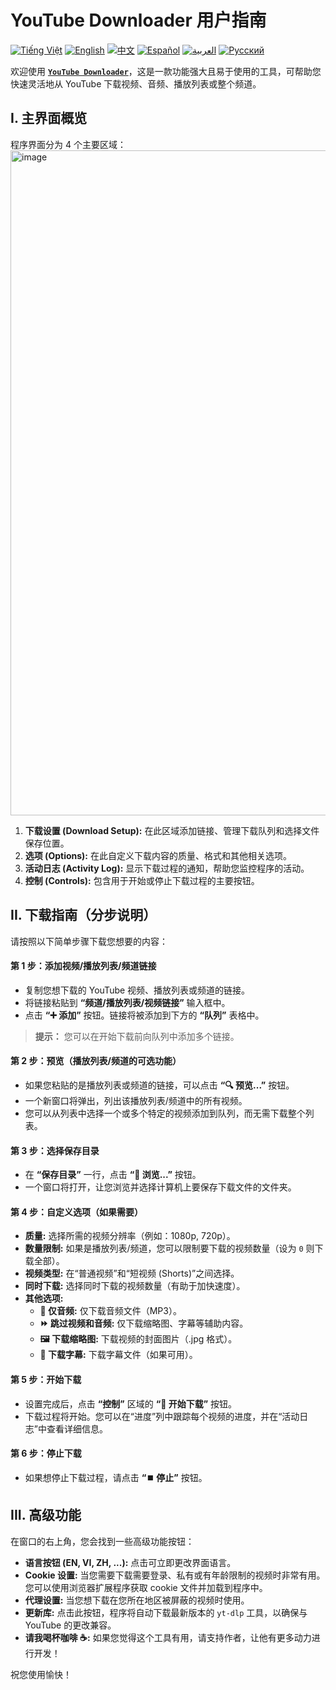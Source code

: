 # YouTube Downloader 用户指南
[![Tiếng Việt](https://img.shields.io/badge/Tiếng%20Việt-green)](README_vi.md) [![English](https://img.shields.io/badge/English-blue)](README.md) [![中文](https://img.shields.io/badge/中文-red)](README_zh.md) [![Español](https://img.shields.io/badge/Español-orange)](README_es.md) [![العربية](https://img.shields.io/badge/العربية-grey)](README_ar.md) [![Русский](https://img.shields.io/badge/Русский-yellow)](README_ru.md)

欢迎使用 [**`YouTube Downloader`**](https://github.com/duckmartians/YouTube_Downloader/releases/)，这是一款功能强大且易于使用的工具，可帮助您快速灵活地从 YouTube 下载视频、音频、播放列表或整个频道。

## **I. 主界面概览**

程序界面分为 4 个主要区域：
<img width="1813" height="1064" alt="image" src="https://github.com/user-attachments/assets/d6bfdea1-9e21-4a47-854e-fe9b39d78d63" />

1. **下载设置 (Download Setup):** 在此区域添加链接、管理下载队列和选择文件保存位置。
2. **选项 (Options):** 在此自定义下载内容的质量、格式和其他相关选项。
3. **活动日志 (Activity Log):** 显示下载过程的通知，帮助您监控程序的活动。
4. **控制 (Controls):** 包含用于开始或停止下载过程的主要按钮。

## **II. 下载指南（分步说明）**

请按照以下简单步骤下载您想要的内容：

#### **第 1 步：添加视频/播放列表/频道链接**
* 复制您想下载的 YouTube 视频、播放列表或频道的链接。
* 将链接粘贴到 **“频道/播放列表/视频链接”** 输入框中。
* 点击 **“➕ 添加”** 按钮。链接将被添加到下方的 **“队列”** 表格中。
> **提示：** 您可以在开始下载前向队列中添加多个链接。

#### **第 2 步：预览（播放列表/频道的可选功能）**
* 如果您粘贴的是播放列表或频道的链接，可以点击 **“🔍 预览...”** 按钮。
* 一个新窗口将弹出，列出该播放列表/频道中的所有视频。
* 您可以从列表中选择一个或多个特定的视频添加到队列，而无需下载整个列表。

#### **第 3 步：选择保存目录**
* 在 **“保存目录”** 一行，点击 **“📂 浏览...”** 按钮。
* 一个窗口将打开，让您浏览并选择计算机上要保存下载文件的文件夹。

#### **第 4 步：自定义选项（如果需要）**
* **质量:** 选择所需的视频分辨率（例如：1080p, 720p）。
* **数量限制:** 如果是播放列表/频道，您可以限制要下载的视频数量（设为 `0` 则下载全部）。
* **视频类型:** 在“普通视频”和“短视频 (Shorts)”之间选择。
* **同时下载:** 选择同时下载的视频数量（有助于加快速度）。
* **其他选项:**
  * **🎵 仅音频:** 仅下载音频文件（MP3）。
  * **⏩ 跳过视频和音频:** 仅下载缩略图、字幕等辅助内容。
  * **🖼️ 下载缩略图:** 下载视频的封面图片（.jpg 格式）。
  * **📝 下载字幕:** 下载字幕文件（如果可用）。

#### **第 5 步：开始下载**
* 设置完成后，点击 **“控制”** 区域的 **“🚀 开始下载”** 按钮。
* 下载过程将开始。您可以在“进度”列中跟踪每个视频的进度，并在“活动日志”中查看详细信息。

#### **第 6 步：停止下载**
* 如果想停止下载过程，请点击 **“⏹️ 停止”** 按钮。

## **III. 高级功能**

在窗口的右上角，您会找到一些高级功能按钮：
* **语言按钮 (EN, VI, ZH, ...):** 点击可立即更改界面语言。
* **Cookie 设置:** 当您需要下载需要登录、私有或有年龄限制的视频时非常有用。您可以使用浏览器扩展程序获取 cookie 文件并加载到程序中。
* **代理设置:** 当您想下载在您所在地区被屏蔽的视频时使用。
* **更新库:** 点击此按钮，程序将自动下载最新版本的 `yt-dlp` 工具，以确保与 YouTube 的更改兼容。
* **请我喝杯咖啡 ☕:** 如果您觉得这个工具有用，请支持作者，让他有更多动力进行开发！

祝您使用愉快！

